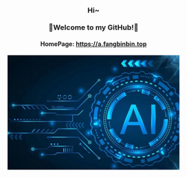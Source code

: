 <h3 align="center">Hi~<br><br>🎉Welcome to my GitHub!🎉</h3>

<h4 align="center">HomePage: <a href='https://a.fangbinbin.top'>https://a.fangbinbin.top</a></h4>

<div align="center" style="border-radius: 20px;">
    <img src="https://github.com/Cool-breeze-bin/cool-breeze-bin/blob/main/ai.jpg" alt="React Forget" width='400px'/>
</div>

<!--
![](https://github.com/Cool-breeze-bin/cool-breeze-bin/blob/main/ai.jpg)
**Cool-breeze-bin/cool-breeze-bin** is a ✨ _special_ ✨ repository because its `README.md` (this file) appears on your GitHub profile.

Here are some ideas to get you started:

- 🔭 I’m currently working on ...
- 🌱 I’m currently learning ...
- 👯 I’m looking to collaborate on ...
- 🤔 I’m looking for help with ...
- 💬 Ask me about ...
- 📫 How to reach me: ...
- 😄 Pronouns: ...
- ⚡ Fun fact: ...
-->
